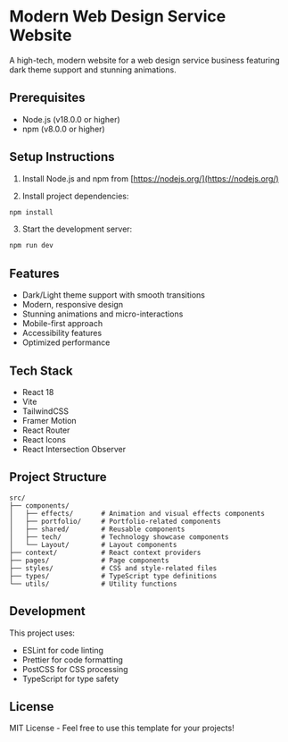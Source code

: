 # Modern Web Design Service Website

A high-tech, modern website for a web design service business featuring dark theme support and stunning animations.

## Prerequisites

- Node.js (v18.0.0 or higher)
- npm (v8.0.0 or higher)

## Setup Instructions

1. Install Node.js and npm from [https://nodejs.org/](https://nodejs.org/)

2. Install project dependencies:
```bash
npm install
```

3. Start the development server:
```bash
npm run dev
```

## Features

- Dark/Light theme support with smooth transitions
- Modern, responsive design
- Stunning animations and micro-interactions
- Mobile-first approach
- Accessibility features
- Optimized performance

## Tech Stack

- React 18
- Vite
- TailwindCSS
- Framer Motion
- React Router
- React Icons
- React Intersection Observer

## Project Structure

```
src/
├── components/
│   ├── effects/       # Animation and visual effects components
│   ├── portfolio/     # Portfolio-related components
│   ├── shared/        # Reusable components
│   ├── tech/          # Technology showcase components
│   └── Layout/        # Layout components
├── context/           # React context providers
├── pages/             # Page components
├── styles/            # CSS and style-related files
├── types/             # TypeScript type definitions
└── utils/             # Utility functions
```

## Development

This project uses:
- ESLint for code linting
- Prettier for code formatting
- PostCSS for CSS processing
- TypeScript for type safety

## License

MIT License - Feel free to use this template for your projects!

